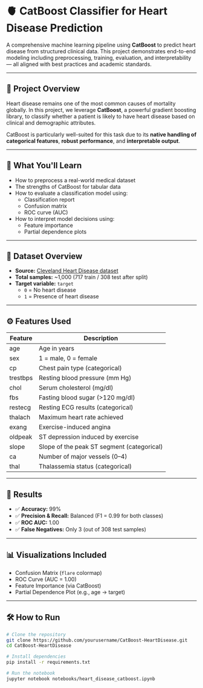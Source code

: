 # 🫀 CatBoost Classifier for Heart Disease Prediction

A comprehensive machine learning pipeline using **CatBoost** to predict heart disease from structured clinical data. This project demonstrates end-to-end modeling including preprocessing, training, evaluation, and interpretability — all aligned with best practices and academic standards.

---

## 📌 Project Overview

Heart disease remains one of the most common causes of mortality globally. In this project, we leverage **CatBoost**, a powerful gradient boosting library, to classify whether a patient is likely to have heart disease based on clinical and demographic attributes.

CatBoost is particularly well-suited for this task due to its **native handling of categorical features**, **robust performance**, and **interpretable output**.

---

## 🧠 What You'll Learn

- How to preprocess a real-world medical dataset  
- The strengths of CatBoost for tabular data  
- How to evaluate a classification model using:
  - Classification report
  - Confusion matrix
  - ROC curve (AUC)
- How to interpret model decisions using:
  - Feature importance
  - Partial dependence plots  

---

## 📂 Dataset Overview

- **Source:** [Cleveland Heart Disease dataset](https://www.kaggle.com/datasets/cherngs/heart-disease-cleveland-uci)  
- **Total samples:** ~1,000 (717 train / 308 test after split)  
- **Target variable:** `target`  
  - `0` = No heart disease  
  - `1` = Presence of heart disease  

---

## ⚙️ Features Used

| Feature      | Description                                  |
|--------------|----------------------------------------------|
| age          | Age in years                                 |
| sex          | 1 = male, 0 = female                         |
| cp           | Chest pain type (categorical)               |
| trestbps     | Resting blood pressure (mm Hg)              |
| chol         | Serum cholesterol (mg/dl)                   |
| fbs          | Fasting blood sugar (>120 mg/dl)            |
| restecg      | Resting ECG results (categorical)           |
| thalach      | Maximum heart rate achieved                 |
| exang        | Exercise-induced angina                     |
| oldpeak      | ST depression induced by exercise           |
| slope        | Slope of the peak ST segment (categorical) |
| ca           | Number of major vessels (0–4)               |
| thal         | Thalassemia status (categorical)           |

---

## 🧪 Results

- ✅ **Accuracy:** 99%
- ✅ **Precision & Recall:** Balanced (F1 = 0.99 for both classes)
- ✅ **ROC AUC:** 1.00
- ✅ **False Negatives:** Only 3 (out of 308 test samples)

---

## 📊 Visualizations Included

- Confusion Matrix (`flare` colormap)
- ROC Curve (AUC = 1.00)
- Feature Importance (via CatBoost)
- Partial Dependence Plot (e.g., age → target)

---

## 🛠️ How to Run

```bash
# Clone the repository
git clone https://github.com/yourusername/CatBoost-HeartDisease.git
cd CatBoost-HeartDisease

# Install dependencies
pip install -r requirements.txt

# Run the notebook
jupyter notebook notebooks/heart_disease_catboost.ipynb
